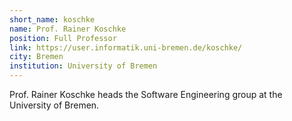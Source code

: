 ```yaml
---
short_name: koschke
name: Prof. Rainer Koschke
position: Full Professor
link: https://user.informatik.uni-bremen.de/koschke/
city: Bremen
institution: University of Bremen
---
```

Prof. Rainer Koschke heads the Software Engineering group at the University of Bremen.
